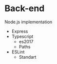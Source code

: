 # Back-end
Node.js implementation

- Express
- Typescript
  - es2017
  - Paths
- ESLint
  - Standart
